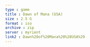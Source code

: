 ```yaml
---
type : game
title : Dawn of Mana (USA)
size : 2.5 G
format : iso
archive : zip
server : myrient
link2 : Dawn%20of%20Mana%20%28USA%29
---
```

